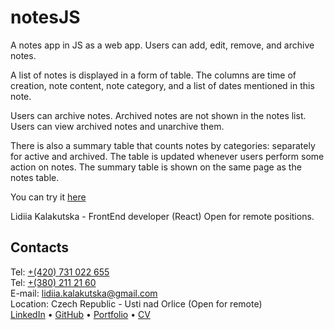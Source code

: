 # notesJS
A notes app in JS as a web app. 
Users can add, edit, remove, and archive notes. 
 
A list of notes is displayed in a form of table. 
The columns are time of creation, note content, note category, and a list of dates mentioned in this note. 

Users can archive notes. 
Archived notes are not shown in the notes list. Users can view archived notes and unarchive them.

There is also a summary table that counts notes by categories: separately for active and archived. 
The table is updated whenever users perform some action on notes. 
The summary table is shown on the same page as the notes table.

You can try it [here](https://ariannaliss.github.io/notesJS/)



Lidiia Kalakutska - FrontEnd developer (React) Open for remote positions.

## Contacts
Tel: [+(420) 731 022 655](tel:+420731022655)\
Tel: [+(380) 211 21 60](tel:+3802112160)\
E-mail: [lidiia.kalakutska@gmail.com](mailto:lidiia.kalakutska@gmail.com) \
Location: Czech Republic - Usti nad Orlice (Open for remote)\
[LinkedIn](https://www.linkedin.com/in/lidiia-kalakutska-61418118b/) • 
[GitHub](https://github.com/AriannaLiss) • 
[Portfolio](https://ariannaliss.github.io/portfolio/) • 
[CV](https://www.figma.com/proto/lke6xTQfWXHCTNP9JyPgzN/CV---Lidiia-Kalakutska---FrontEnd-developer-(React)?node-id=2-20)
